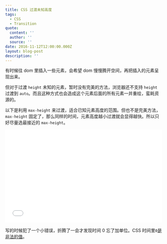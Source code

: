 ```yaml
---
title: CSS 过渡未知高度
tags:
  - CSS
  - Transition
quote:
  content: ''
  author: ''
  source: ''
date: 2016-11-12T12:00:00.000Z
layout: blog-post
description: ''
---
```


有时候往 dom 里插入一些元素，会希望 dom 慢慢腾开空间，再把插入的元素呈现出来。

但对于过渡 `height` 未知的元素，暂时没有完美的方法，浏览器还不支持 `height` 过渡到 `auto`。而且这种方式也会造成这个元素后面的所有元素一并重绘，蛮耗资源的。

以下是利用 `max-height` 来过渡，适合已知元素高度的范围。但也不是完美方法，`max-height` 固定了，那么同样的时间，元素高度越小过渡就会显得越快。所以只好尽量选最接近的 `max-height`。

<p>
  <iframe height='300' scrolling='no' title='css transition max-height' src='//codepen.io/straybugs/embed/preview/ObqVBy/?height=300&theme-id=0&default-tab=result&embed-version=2' frameborder='no' allowtransparency='true' allowfullscreen='true' style='width: 100%; height: 300px;'>See the Pen <a href='http://codepen.io/straybugs/pen/ObqVBy/'>css transition max-height</a> by CrimX (<a href='http://codepen.io/straybugs'>@straybugs</a>) on <a href='http://codepen.io'>CodePen</a>.
  </iframe>
</p>

写的时候犯了一个小错误，折腾了一会才发现时间 0 忘了加单位。CSS 时间里`0`[是非法的值](https://developer.mozilla.org/en-US/docs/Web/CSS/time)。


